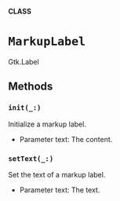 **CLASS**

# `MarkupLabel`

Gtk.Label

## Methods
### `init(_:)`

Initialize a markup label.
- Parameter text: The content.

### `setText(_:)`

Set the text of a markup label.
- Parameter text: The text.
